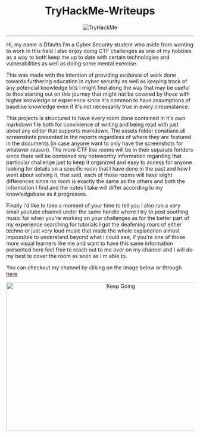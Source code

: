 # <center>TryHackMe-Writeups</center>

<center><img src="https://tryhackme-badges.s3.amazonaws.com/Dfaults.png" alt="TryHackMe"></center>

***

Hi, my name is Dfaults I'm a Cyber Security student who aside from wanting to work in this field I also enjoy doing CTF challenges as one of my hobbies as a way to both keep me up to date with certain technologies and vulnerabilities as well as doing some mental exercise.

This was made with the intention of providing evidence of work done towards furthering education in cyber security as well as keeping track of any potencial knowledge bits I might find along the way that may be useful to thos starting out on this journey that might not be covered by those with higher knowledge or experience since it's common to have assumptions of baseline knowledge even if it's not necessarily true in every circumstance.

This projects is structured to have every room done contained in it's own markdown file both for convinience of writing and being read with just about any editor that supports markdown. The assets folder conatians all screenshots presented in the reports regardless of where they are featured in the documents (in case anyone want to only have the screenshots for whatever reason). The more CTF like rooms will be in their separate forlders since there will be contained any noteworthy information regarding that particular challenge just to keep it organized and easy to access for anyone looking for details on a specific room that I have done in the past and how I went about solving it, that said, each of those rooms will have slight differences since no room is exactly the same as the others and both the information I find and the notes I take will differ according to my knowledgebase as it progresses.

Finally i'd like to take a moment of your time to tell you I also run a very small youtube channel under the same handle where I try to post soothing music for when you're working on your challenges as for the better part of my experience searching for tutorials I got the deafening roars of either techno or just very loud music that made the whole explanation almost impossible to understand beyond what i could see, if you're one of those more visual learners like me and want to have this same information presented here feel free to reach out to me over on my channel and I will do my best to cover the room as soon as i'm able to.

You can checkout my channel by cliking on the image below or through [here](https://www.youtube.com/channel/UCBemvv0Y6kj7f_Wbc5-9AKg)

<center><a href="https://www.youtube.com/channel/UCBemvv0Y6kj7f_Wbc5-9AKg" target="_blank"><img src="http://img.youtube.com/vi/YVbJ0IrrGIs/0.jpg"
        alt="Keep Going" width="600" height="400" /></a></center>
